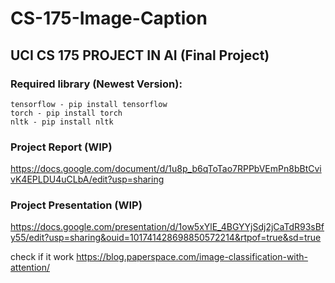 # CS-175-Image-Caption
## UCI CS 175 PROJECT IN AI (Final Project)

### Required library (Newest Version):
    tensorflow - pip install tensorflow
    torch - pip install torch
    nltk - pip install nltk

### Project Report (WIP)
https://docs.google.com/document/d/1u8p_b6qToTao7RPPbVEmPn8bBtCvivK4EPLDU4uCLbA/edit?usp=sharing

### Project Presentation (WIP)
https://docs.google.com/presentation/d/1ow5xYlE_4BGYYjSdj2jCaTdR93sBfy55/edit?usp=sharing&ouid=101741428698850572214&rtpof=true&sd=true

check if it work
https://blog.paperspace.com/image-classification-with-attention/